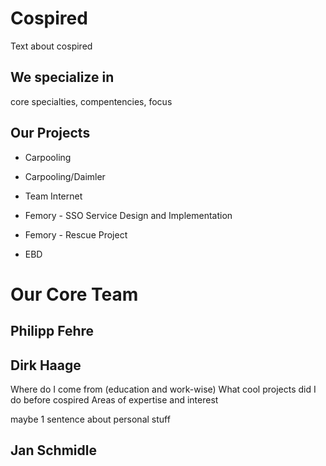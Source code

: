Cospired
========

Text about cospired

We specialize in
----------------

core specialties, compentencies, focus

Our Projects
------------

- Carpooling 

- Carpooling/Daimler

- Team Internet

- Femory - SSO Service Design and Implementation

- Femory - Rescue Project

- EBD


Our Core Team
=============

Philipp Fehre
-------------

Dirk Haage
----------

Where do I come from (education and work-wise)
What cool projects did I do before cospired
Areas of expertise and interest

maybe 1 sentence about personal stuff


Jan Schmidle
------------